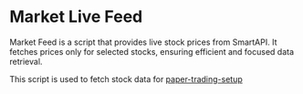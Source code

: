 # Market Live Feed

Market Feed is a script that provides live stock prices from SmartAPI. It fetches prices only for selected stocks, ensuring efficient and focused data retrieval.

This script is used to fetch stock data for [paper-trading-setup ](https://github.com/yeshu9098/paper-trading-setup/)
